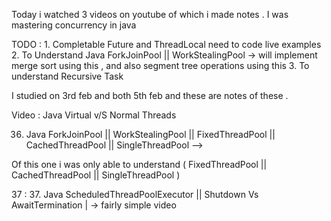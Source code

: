 

Today i watched 3 videos on youtube of which i made notes . I was mastering concurrency in java 

TODO : 1. Completable Future and ThreadLocal need to code live examples 
2. To Understand Java ForkJoinPool || WorkStealingPool -> will implement merge sort using this , and also segment tree operations using this
3. To understand Recursive Task 

I studied on 3rd feb and both 5th feb and these are notes of these . 


Video : Java Virtual v/S Normal Threads 


36. Java ForkJoinPool || WorkStealingPool || FixedThreadPool || CachedThreadPool || SingleThreadPool -->

Of this one i was only able to understand ( FixedThreadPool || CachedThreadPool || SingleThreadPool  ) 


37 : 37. Java ScheduledThreadPoolExecutor || Shutdown Vs AwaitTermination | -> fairly simple video 



